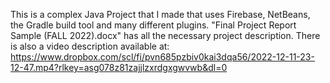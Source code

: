 This is a complex Java Project that I made that uses Firebase, NetBeans, the Gradle build tool and many different plugins. "Final Project Report Sample (FALL 2022).docx" has all the necessary project description. 
There is also a video description available at: https://www.dropbox.com/scl/fi/pvn685pzbiv0kai3dqa56/2022-12-11-23-12-47.mp4?rlkey=asg078z81zajjlzxrdgxgwvwb&dl=0
